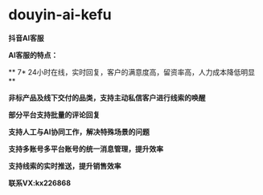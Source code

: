 # douyin-ai-kefu
**抖音AI客服**


**AI客服的特点：**

** 7* 24小时在线，实时回复，客户的满意度高，留资率高，人力成本降低明显 **

**非标产品及线下交付的品类，支持主动私信客户进行线索的唤醒**

**部分平台支持批量的评论回复**

**支持人工与AI协同工作，解决特殊场景的问题**

**支持多账号多平台账号的统一消息管理，提升效率**

**支持线索的实时推送，提升销售效率**


**联系VX:kx226868**
